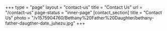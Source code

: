 +++
type = "page"
layout = "contact-us"
title = "Contact Us"
url = "/contact-us"
page-status = "inner-page"
[contact_section]
title = "Contact Us"
photo = "/v1575904760/Bethany%20Father%20Daughter/bethany-father-daugther-date_juhezu.jpg"
+++